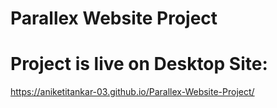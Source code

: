 # Parallex Website Project
# Project is live on Desktop Site:
https://aniketitankar-03.github.io/Parallex-Website-Project/